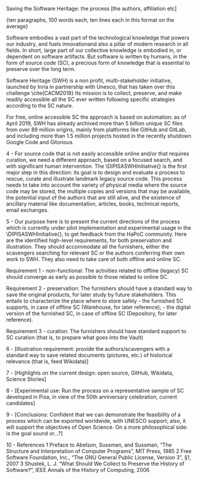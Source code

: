 ﻿Saving the Software Heritage:
the process
[the authors, affiliation etc]

{ten paragraphs, 100 words each, ten lines each in this format on the average}

Software embodies a vast part of the technological knowledge that powers our industry, and fuels innovationand also a pillar of modern research in all fields. In short, large part of our collective knowledge is embodied in, or dependent on software artifacts. But software is written by humans, in the form of source code (SC), a precious form of knowledge that is essential to preserve over the long term.

Software Heritage (SWH) is a non profit, multi-stakeholder initiative, launched by Inria in partnership with Unesco, that has taken over this challenge \cite{CACM2018} Its mission is to collect, preserve, and make readily accessible all the SC ever written following specific strategies according to the SC nature.

For free, online accessible SC the approach is based on automation: as of April 2019, SWH has already archived more than 5 billion unique SC files from over 89 million origins, mainly from platforms like GitHub and GitLab, and including more than 1.5 million projects hosted in the recently shutdown Google Code and Gitorious.

4 - For source code that is not easily accessible online and/or that requires curation, we need a different approach, based on a focused search, and with significant human intervention. The \DIPISASWHInitiative{} is the first major step in this direction: its goal is to design and evaluate a process to rescue, curate and illustrate landmark legacy source code. This process needs to take into account the variety of physical media where the source code may be stored, the multiple copies and versions that may be available, the potential input of the authors that are still alive, and the existence of ancillary material like documentation, articles, books, technical reports, email exchanges.

5 - Our purpose here is to present the current directions of the process which is currently under pilot implementation and experimental usage in the \DIPISASWHInitiative{}, to get feedback from the HaPoC community. Here are the identified high-level requirements, for both preservation and illustration. They should accommodate all the furnishers, either the scavengers searching for relevant SC or the authors conferring their own work to SWH. They also need to take care of both offline and online SC.

  Requirement 1 - non-functional: The activities related to offline (legacy) SC should converge as early as possible to those related to online SC.

  Requirement 2 - preservation: The furnishers should have a standard way to save the original products, for later study by future stakeholders. This entails to characterize the  place where to store safely
    - the furnished SC supports, in case of offline SC (Warehouse, for later reference);
    - the digital version of the furnished SC, in case of offline SC (Depository, for later reference).

  Requirement 3 - curation:  The furnishers should have standard support to SC curation (that is, to prepare what goes into the Vault)

6 - [Illustration requirement: provide the authors/scavengers with a standard way to save related documents (pictures, etc.) of historical relevance (that is, feed Wikidata)]

7 - [Highlights on the current design: open source, GitHub, Wikidata, Science Stories]

8 - [Experimental use: Run the process on a representative sample of SC developed in Pisa, in view of the 50th anniversary celebration, current candidates]

9 - [Conclusions: Confident that we can demonstrate the feasibility of a process which can be exported worldwide, with UNESCO support; also, it will support the objectives of Open Science. On a more philosophical side: is the goal sound or…?]

10 - References
  1     Preface to Abelson, Sussman, and Sussman, “The Structure and     Interpretation of Computer Programs”, MIT Press, 1985
  2     Free Software Foundation, Inc., “The GNU General Public License,     Version 3”, §1, 2007
  3     Shustek, L. J. “What Should We Collect to Preserve the History of     Software?”, IEEE Annals of the History of Computing, 2006
